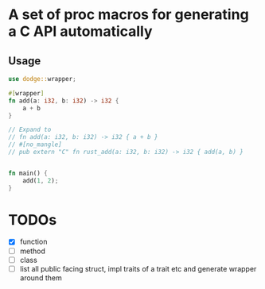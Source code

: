 # A set of proc macros for generating a C API automatically

## Usage

```rust
use dodge::wrapper;

#[wrapper]
fn add(a: i32, b: i32) -> i32 {
    a + b
}

// Expand to
// fn add(a: i32, b: i32) -> i32 { a + b }
// #[no_mangle]
// pub extern "C" fn rust_add(a: i32, b: i32) -> i32 { add(a, b) }


fn main() {
    add(1, 2);
}


```


# TODOs
- [x] function
- [ ] method
- [ ] class
- [ ] list all public facing struct, impl traits of a trait etc and generate wrapper around them